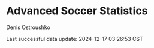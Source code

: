 # Advanced Soccer Statistics
Denis Ostroushko

<!-- gfm -->

Last successful data update: 2024-12-17 03:26:53 CST
